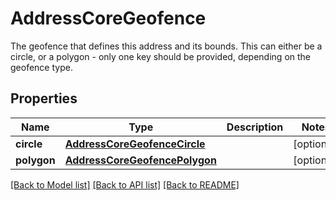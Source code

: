 # AddressCoreGeofence

The geofence that defines this address and its bounds. This can either be a circle, or a polygon - only one key should be provided, depending on the geofence type.
## Properties
Name | Type | Description | Notes
------------ | ------------- | ------------- | -------------
**circle** | [**AddressCoreGeofenceCircle**](AddressCoreGeofenceCircle.md) |  | [optional] 
**polygon** | [**AddressCoreGeofencePolygon**](AddressCoreGeofencePolygon.md) |  | [optional] 

[[Back to Model list]](../README.md#documentation-for-models) [[Back to API list]](../README.md#documentation-for-api-endpoints) [[Back to README]](../README.md)


